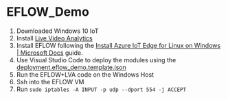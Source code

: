 # EFLOW_Demo

1. Downloaded Windows 10 IoT
2. Install [Live Video Analytics](https://docs.microsoft.com/en-us/azure/media-services/live-video-analytics-edge/get-started-detect-motion-emit-events-quickstart)
3. Install EFLOW following the [Install Azure IoT Edge for Linux on Windows | Microsoft Docs](https://docs.microsoft.com/en-us/azure/iot-edge/how-to-install-iot-edge-on-windows?view=iotedge-2018-06&tabs=windowsadmincenter) guide.
4. Use Visual Studio Code to deploy the modules using the [deployment.eflow_demo.template.json](./deployment.eflow_demo.template.json)
5. Run the EFLOW+LVA code on the Windows Host
6. Ssh into the EFLOW VM 
7. Run `sudo iptables -A INPUT -p udp --dport 554 -j ACCEPT`
